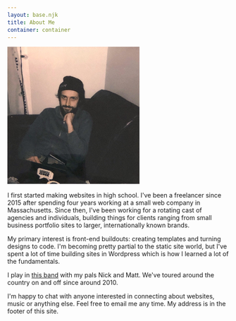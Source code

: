 ```yaml
---
layout: base.njk
title: About Me
container: container
---
```


<img class="rounded image-right image-clockwise image-shadow" width="300" src="/images/me.jpg" alt="">

I first started making websites in high school. I've been a freelancer since 2015 after spending four years working at a small web company in Massachusetts. Since then, I've been working for a rotating cast of agencies and individuals, building things for clients ranging from small business portfolio sites to larger, internationally known brands.

My primary interest is front-end buildouts: creating templates and turning designs to code. I'm becoming pretty partial to the static site world, but I've spent a lot of time building sites in Wordpress which is how I learned a lot of the fundamentals.

I play in [this band](https://jcmandtops.com/) with my pals Nick and Matt. We've toured around the country on and off since around 2010.

I'm happy to chat with anyone interested in connecting about websites, music or anything else. Feel free to email me any time. My address is in the footer of this site.
